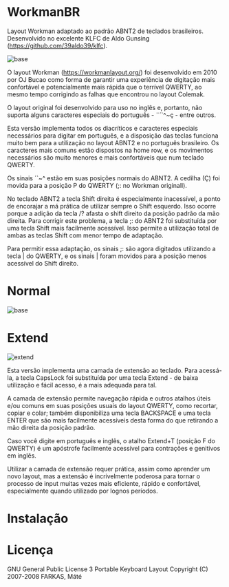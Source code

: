 # WorkmanBR
Layout Workman adaptado ao padrão ABNT2 de teclados brasileiros.
Desenvolvido no excelente KLFC de Aldo Gunsing (https://github.com/39aldo39/klfc).

![base](https://user-images.githubusercontent.com/62627597/133872516-dd592aff-1966-4e89-87c9-cb021e532919.png)

O layout Workman (https://workmanlayout.org/) foi desenvolvido em 2010 por OJ Bucao como forma de garantir uma experiência de digitação mais confortável e potencialmente mais rápida que o terrível QWERTY, ao mesmo tempo corrigindo as falhas que encontrou no layout Colemak.

O layout original foi desenvolvido para uso no inglês e, portanto, não suporta alguns caracteres especiais do português - ¨´`^~ç - entre outros.

Esta versão implementa todos os diacríticos e caracteres especiais necessários para digitar em português, e a disposição das teclas funciona muito bem para a utilização no layout ABNT2 e no português brasileiro. Os caracteres mais comuns estão dispostos na home row, e os movimentos necessários são muito menores e mais confortáveis que num teclado QWERTY.

Os sinais ´`~^ estão em suas posições normais do ABNT2. A cedilha (Ç) foi movida para a posição P do QWERTY (;: no Workman originall).

No teclado ABNT2 a tecla Shift direita é especialmente inacessível, a ponto de encorajar a má prática de utilizar sempre o Shift esquerdo. Isso ocorre porque a adição da tecla /? afasta o shift direito da posição padrão da mão direita. Para corrigir este problema, a tecla ;: do ABNT2 foi substituída por uma tecla Shift mais facilmente acessível. Isso permite a utilização total de ambas as teclas Shift com menor tempo de adaptação.

Para permitir essa adaptação, os sinais ;: são agora digitados utilizando a tecla \| do QWERTY, e os sinais \| foram movidos para a posição menos acessível do Shift direito.

# Normal

![base](https://user-images.githubusercontent.com/62627597/133872664-76314d93-d330-459d-8354-cf6522ebb364.png)

# Extend

![extend](https://user-images.githubusercontent.com/62627597/133872830-0d0f2ca3-d08e-45bd-ae10-a13e7b7aec48.png)

Esta versão implementa uma camada de extensão ao teclado. Para acessá-la, a tecla CapsLock foi substituída por uma tecla Extend - de baixa utilização e fácil acesso, é a mais adequada para tal. 

A camada de extensão permite navegação rápida e outros atalhos úteis e/ou comuns em suas posições usuais do layout QWERTY, como recortar, copiar e colar; também disponibiliza uma tecla BACKSPACE e uma tecla ENTER que são mais facilmente acessíveis desta forma do que retirando a mão direita da posição padrão. 

Caso você digite em português e inglês, o atalho Extend+T (posição F do QWERTY) é um apóstrofe facilmente acessível para contrações e genitivos em inglês.

Utilizar a camada de extensão requer prática, assim como aprender um novo layout, mas a extensão é incrivelmente poderosa para tornar o processo de input muitas vezes mais eficiente, rápido e confortável, especialmente quando utilizado por lognos períodos.

# Instalação

# Licença
GNU General Public License 3
Portable Keyboard Layout Copyright (C) 2007-2008 FARKAS, Máté

